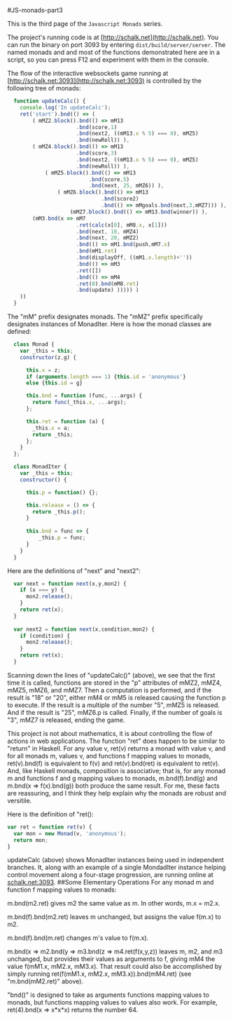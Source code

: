 #JS-monads-part3
 
This is the third page of the `Javascript Monads` series.  

The project's running code is at [http://schalk.net](http://schalk.net). You can run the binary on port 3093 by entering `dist/build/server/server`. The named monads and and most of the functions demonstrated here are in a script, so you can press F12 and experiment with them in the console.

The flow of the interactive websockets game running at [http://schalk.net:3093](http://schalk.net:3093) is controlled by the following tree of monads:

```javascript
  function updateCalc() { 
    console.log('In updateCalc');
    ret('start').bnd(() => (
        ( mMZ2.block().bnd(() => mM13
                      .bnd(score,1)
                      .bnd(next2, ((mM13.x % 5) === 0), mMZ5) 
                      .bnd(newRoll)) ),
        ( mMZ4.block().bnd(() => mM13
                      .bnd(score,3)
                      .bnd(next2, ((mM13.x % 5) === 0), mMZ5) 
                      .bnd(newRoll)) ),
            ( mMZ5.block().bnd(() => mM13
                          .bnd(score,5)
                          .bnd(next, 25, mMZ6)) ),
                ( mMZ6.block().bnd(() => mM13
                              .bnd(score2) 
                              .bnd(() => mMgoals.bnd(next,3,mMZ7))) ),
                    (mMZ7.block().bnd(() => mM13.bnd(winner)) ),                 
        (mM3.bnd(x => mM7
                      .ret(calc(x[0], mM8.x, x[1]))
                      .bnd(next, 18, mMZ4)
                      .bnd(next, 20, mMZ2) 
                      .bnd(() => mM1.bnd(push,mM7.x)
                      .bnd(mM1.ret)
                      .bnd(displayOff, ((mM1.x.length)+''))
                      .bnd(() => mM3
                      .ret([])
                      .bnd(() => mM4
                      .ret(0).bnd(mM8.ret)
                      .bnd(update) ))))) ) 
    ))     
  }
```

The "mM" prefix designates monads. The "mMZ" prefix specifically designates instances of MonadIter. Here is how the monad classes are defined:

```javascript
  class Monad {
    var _this = this;
    constructor(z,g) {

      this.x = z;
      if (arguments.length === 1) {this.id = 'anonymous'}
      else {this.id = g}

      this.bnd = function (func, ...args) {
        return func(_this.x, ...args);
      };

      this.ret = function (a) {
        _this.x = a;
        return _this;
      };
    }
  };

  class MonadIter {
    var _this = this;
    constructor() {

      this.p = function() {};

      this.release = () => {
        return _this.p();
      }
 
      this.bnd = func => {
          _this.p = func;
      }
    }
  }
```
Here are the definitions of "next" and "next2":

```javascript
  var next = function next(x,y,mon2) {
    if (x === y) {
      mon2.release();
    }
    return ret(x);
  }
  
  var next2 = function next(x,condition,mon2) {
    if (condition) {
      mon2.release();
    }
    return ret(x);
  }
```
Scanning down the lines of "updateCalc()" (above), we see that the first time it is called, functions are stored in the "p" attributes of mMZ2, mMZ4, mMZ5, mMZ6, and mMZ7. Then a computation is performed, and if the result is "18" or "20",  either mM4 or mM5 is released causing the function p to execute. If the result is a multiple of the number "5", mMZ5 is released. And if the result is "25", mMZ6.p is called. Finally, if the number of goals is "3", mMZ7 is released, ending the game.

 This project is not about mathematics, it is about controlling the flow of actions in web applications. The function "ret" does happen to be similar to "return" in Haskell. For any value v, ret(v) returns a monad with value v, and for all monads m, values v, and functions f mapping values to monads, ret(v).bnd(f) is equivalent to f(v) and ret(v).bnd(ret) is equivalent to ret(v). And, like Haskell monads, composition is associative; that is, for any monad m and functions f and g mapping values to monads, m.bnd(f).bnd(g) and m.bnd(x => f(x).bnd(g)) both produce the same result. For me, these facts are reassuring, and I think they help explain why the monads are robust and versitile. 

Here is the definition of "ret():
```javascript
var ret = function ret(v) {
  var mon = new Monad(v, 'anonymous');
  return mon;
}
```
updateCalc (above) shows MonadIter instances being used in independent branches. It, along with an example of a single MondadIter instance helping control movement along a four-stage progression, are running online at [schalk.net:3093](http://schalk.net:3093).
##Some Elementary Operations
For any monad m and function f mapping values to monads:

m.bnd(m2.ret) gives m2 the same value as m. In other words, m.x = m2.x. 

m.bnd(f).bnd(m2.ret) leaves m unchanged, but assigns the value f(m.x) to m2.

m.bnd(f).bnd(m.ret) changes m's value to f(m.x).

m.bnd(x => m2.bnd(y => m3.bnd(z => m4.ret(f(x,y,z)) leaves m, m2, and m3 unchanged, but provides their values as arguments to f, giving mM4 the value f(mM1.x, mM2.x, mM3.x). That result could also be accomplished by simply running ret(f(mM1.x, mM2.x, mM3.x)).bnd(mM4.ret) (see "m.bnd(mM2.ret)" above).

"bnd()" is designed to take as arguments functions mapping values to monads, but functions mapping values to values also work. For example, ret(4).bnd(x => x\*x\*x) returns the number 64.


